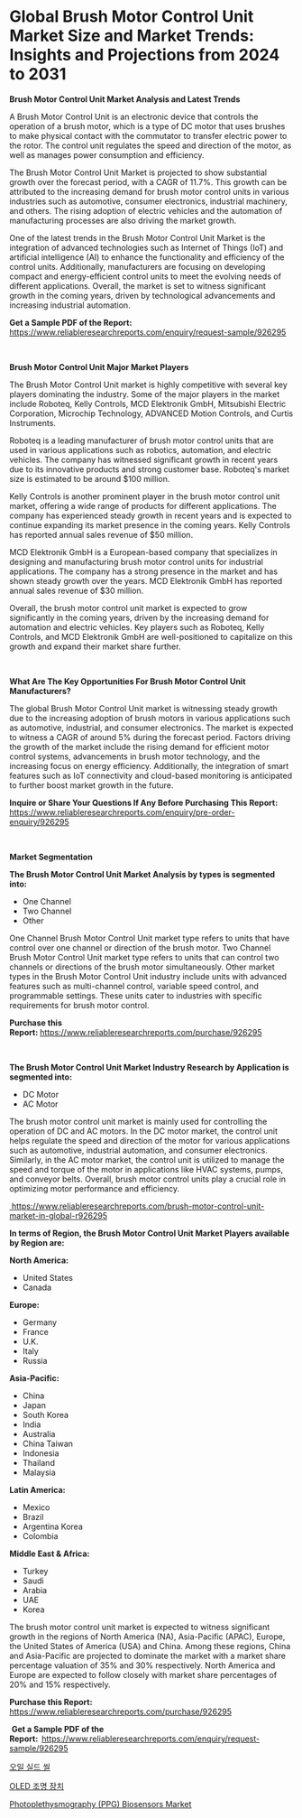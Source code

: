 <p><h1>Global Brush Motor Control Unit Market Size and Market Trends: Insights and Projections from 2024 to 2031</h1></p><p><strong>Brush Motor Control Unit Market Analysis and Latest Trends</strong></p>
<p><p>A Brush Motor Control Unit is an electronic device that controls the operation of a brush motor, which is a type of DC motor that uses brushes to make physical contact with the commutator to transfer electric power to the rotor. The control unit regulates the speed and direction of the motor, as well as manages power consumption and efficiency.</p><p>The Brush Motor Control Unit Market is projected to show substantial growth over the forecast period, with a CAGR of 11.7%. This growth can be attributed to the increasing demand for brush motor control units in various industries such as automotive, consumer electronics, industrial machinery, and others. The rising adoption of electric vehicles and the automation of manufacturing processes are also driving the market growth.</p><p>One of the latest trends in the Brush Motor Control Unit Market is the integration of advanced technologies such as Internet of Things (IoT) and artificial intelligence (AI) to enhance the functionality and efficiency of the control units. Additionally, manufacturers are focusing on developing compact and energy-efficient control units to meet the evolving needs of different applications. Overall, the market is set to witness significant growth in the coming years, driven by technological advancements and increasing industrial automation.</p></p>
<p><strong>Get a Sample PDF of the Report:&nbsp;</strong> <a href="https://www.reliableresearchreports.com/enquiry/request-sample/926295">https://www.reliableresearchreports.com/enquiry/request-sample/926295</a></p>
<p>&nbsp;</p>
<p><strong>Brush Motor Control Unit Major Market Players</strong></p>
<p><p>The Brush Motor Control Unit market is highly competitive with several key players dominating the industry. Some of the major players in the market include Roboteq, Kelly Controls, MCD Elektronik GmbH, Mitsubishi Electric Corporation, Microchip Technology, ADVANCED Motion Controls, and Curtis Instruments.</p><p>Roboteq is a leading manufacturer of brush motor control units that are used in various applications such as robotics, automation, and electric vehicles. The company has witnessed significant growth in recent years due to its innovative products and strong customer base. Roboteq's market size is estimated to be around $100 million.</p><p>Kelly Controls is another prominent player in the brush motor control unit market, offering a wide range of products for different applications. The company has experienced steady growth in recent years and is expected to continue expanding its market presence in the coming years. Kelly Controls has reported annual sales revenue of $50 million.</p><p>MCD Elektronik GmbH is a European-based company that specializes in designing and manufacturing brush motor control units for industrial applications. The company has a strong presence in the market and has shown steady growth over the years. MCD Elektronik GmbH has reported annual sales revenue of $30 million.</p><p>Overall, the brush motor control unit market is expected to grow significantly in the coming years, driven by the increasing demand for automation and electric vehicles. Key players such as Roboteq, Kelly Controls, and MCD Elektronik GmbH are well-positioned to capitalize on this growth and expand their market share further.</p></p>
<p>&nbsp;</p>
<p><strong>What Are The Key Opportunities For Brush Motor Control Unit Manufacturers?</strong></p>
<p><p>The global Brush Motor Control Unit market is witnessing steady growth due to the increasing adoption of brush motors in various applications such as automotive, industrial, and consumer electronics. The market is expected to witness a CAGR of around 5% during the forecast period. Factors driving the growth of the market include the rising demand for efficient motor control systems, advancements in brush motor technology, and the increasing focus on energy efficiency. Additionally, the integration of smart features such as IoT connectivity and cloud-based monitoring is anticipated to further boost market growth in the future.</p></p>
<p><strong>Inquire or Share Your Questions If Any Before Purchasing This Report:</strong> <a href="https://www.reliableresearchreports.com/enquiry/pre-order-enquiry/926295">https://www.reliableresearchreports.com/enquiry/pre-order-enquiry/926295</a></p>
<p>&nbsp;</p>
<p><strong>Market Segmentation</strong></p>
<p><strong>The Brush Motor Control Unit Market Analysis by types is segmented into:</strong></p>
<p><ul><li>One Channel</li><li>Two Channel</li><li>Other</li></ul></p>
<p><p>One Channel Brush Motor Control Unit market type refers to units that have control over one channel or direction of the brush motor. Two Channel Brush Motor Control Unit market type refers to units that can control two channels or directions of the brush motor simultaneously. Other market types in the Brush Motor Control Unit industry include units with advanced features such as multi-channel control, variable speed control, and programmable settings. These units cater to industries with specific requirements for brush motor control.</p></p>
<p><strong>Purchase this Report:&nbsp;</strong><a href="https://www.reliableresearchreports.com/purchase/926295">https://www.reliableresearchreports.com/purchase/926295</a></p>
<p>&nbsp;</p>
<p><strong>The Brush Motor Control Unit Market Industry Research by Application is segmented into:</strong></p>
<p><ul><li>DC Motor</li><li>AC Motor</li></ul></p>
<p><p>The brush motor control unit market is mainly used for controlling the operation of DC and AC motors. In the DC motor market, the control unit helps regulate the speed and direction of the motor for various applications such as automotive, industrial automation, and consumer electronics. Similarly, in the AC motor market, the control unit is utilized to manage the speed and torque of the motor in applications like HVAC systems, pumps, and conveyor belts. Overall, brush motor control units play a crucial role in optimizing motor performance and efficiency.</p></p>
<p><a href="https://www.reliableresearchreports.com/brush-motor-control-unit-market-in-global-r926295">&nbsp;https://www.reliableresearchreports.com/brush-motor-control-unit-market-in-global-r926295</a></p>
<p><strong>In terms of Region, the Brush Motor Control Unit Market Players available by Region are:</strong></p>
<p>
    <p> <strong> North America: </strong>
        <ul>
            <li>United States</li>
            <li>Canada</li>
        </ul>
        </p> 
    <p> <strong> Europe: </strong>
        <ul>
            <li>Germany</li>
            <li>France</li>
            <li>U.K.</li>
            <li>Italy</li>
            <li>Russia</li>
        </ul>
        </p> 
    <p> <strong> Asia-Pacific: </strong>
        <ul>
            <li>China</li>
            <li>Japan</li>
            <li>South Korea</li>
            <li>India</li>
            <li>Australia</li>
            <li>China Taiwan</li>
            <li>Indonesia</li>
            <li>Thailand</li>
            <li>Malaysia</li>
        </ul>
        </p> 
    <p> <strong> Latin America: </strong>
        <ul>
            <li>Mexico</li>
            <li>Brazil</li>
            <li>Argentina Korea</li>
            <li>Colombia</li>
        </ul>
        </p> 
    <p> <strong> Middle East & Africa: </strong>
        <ul>
            <li>Turkey</li>
            <li>Saudi</li>
            <li>Arabia</li>
            <li>UAE</li>
            <li>Korea</li>
        </ul>
    </p>
    </p>
<p><p>The brush motor control unit market is expected to witness significant growth in the regions of North America (NA), Asia-Pacific (APAC), Europe, the United States of America (USA) and China. Among these regions, China and Asia-Pacific are projected to dominate the market with a market share percentage valuation of 35% and 30% respectively. North America and Europe are expected to follow closely with market share percentages of 20% and 15% respectively.</p></p>
<p><strong>Purchase this Report: </strong><a href="https://www.reliableresearchreports.com/purchase/926295">https://www.reliableresearchreports.com/purchase/926295</a></p>
<p>&nbsp;<strong>Get a Sample PDF of the Report:&nbsp;&nbsp;</strong><a href="https://www.reliableresearchreports.com/enquiry/request-sample/926295">https://www.reliableresearchreports.com/enquiry/request-sample/926295</a></p>
<p><strong></strong></p>
<p><p><a href="https://github.com/TimmyMann6767/Market-Research-Report-List-2/blob/main/602406893277.md">오일 실드 씰</a></p><p><a href="https://github.com/JeromeRtyau89966/Market-Research-Report-List-2/blob/main/363866893278.md">OLED 조명 장치</a></p><p><a href="https://issuu.com/reportprime-2/docs/photoplethysmography-ppg-biosensors-market-size-20">Photoplethysmography (PPG) Biosensors Market</a></p></p>